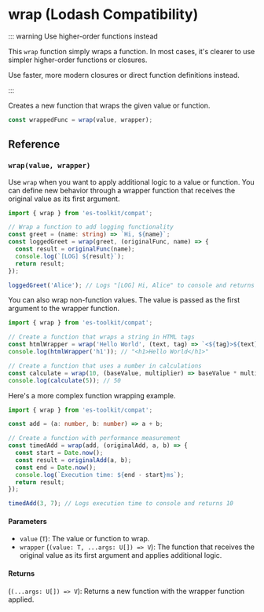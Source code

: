# wrap (Lodash Compatibility)

::: warning Use higher-order functions instead

This `wrap` function simply wraps a function. In most cases, it's clearer to use simpler higher-order functions or closures.

Use faster, more modern closures or direct function definitions instead.

:::

Creates a new function that wraps the given value or function.

```typescript
const wrappedFunc = wrap(value, wrapper);
```

## Reference

### `wrap(value, wrapper)`

Use `wrap` when you want to apply additional logic to a value or function. You can define new behavior through a wrapper function that receives the original value as its first argument.

```typescript
import { wrap } from 'es-toolkit/compat';

// Wrap a function to add logging functionality
const greet = (name: string) => `Hi, ${name}`;
const loggedGreet = wrap(greet, (originalFunc, name) => {
  const result = originalFunc(name);
  console.log(`[LOG] ${result}`);
  return result;
});

loggedGreet('Alice'); // Logs "[LOG] Hi, Alice" to console and returns "Hi, Alice"
```

You can also wrap non-function values. The value is passed as the first argument to the wrapper function.

```typescript
import { wrap } from 'es-toolkit/compat';

// Create a function that wraps a string in HTML tags
const htmlWrapper = wrap('Hello World', (text, tag) => `<${tag}>${text}</${tag}>`);
console.log(htmlWrapper('h1')); // "<h1>Hello World</h1>"

// Create a function that uses a number in calculations
const calculate = wrap(10, (baseValue, multiplier) => baseValue * multiplier);
console.log(calculate(5)); // 50
```

Here's a more complex function wrapping example.

```typescript
import { wrap } from 'es-toolkit/compat';

const add = (a: number, b: number) => a + b;

// Create a function with performance measurement
const timedAdd = wrap(add, (originalAdd, a, b) => {
  const start = Date.now();
  const result = originalAdd(a, b);
  const end = Date.now();
  console.log(`Execution time: ${end - start}ms`);
  return result;
});

timedAdd(3, 7); // Logs execution time to console and returns 10
```

#### Parameters

- `value` (`T`): The value or function to wrap.
- `wrapper` (`(value: T, ...args: U[]) => V`): The function that receives the original value as its first argument and applies additional logic.

#### Returns

(`(...args: U[]) => V`): Returns a new function with the wrapper function applied.
